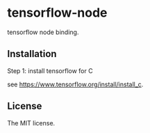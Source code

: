# tensorflow-node

tensorflow node binding.

## Installation

Step 1: install tensorflow for C

see <https://www.tensorflow.org/install/install_c>.

## License

The MIT license.
